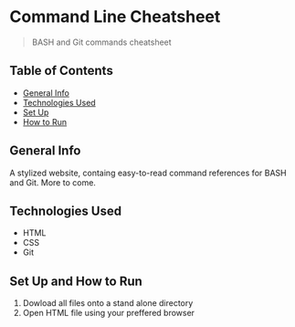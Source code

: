 # Command Line Cheatsheet
> BASH and Git commands cheatsheet

## Table of Contents
* [General Info](#general-info)
* [Technologies Used](#tech-used)
* [Set Up](#set-up)
* [How to Run](#how-to-run)

## General Info
A stylized website, containg easy-to-read command references for BASH and Git. More to come.

## Technologies Used
* HTML
* CSS
* Git

## Set Up and How to Run
1. Dowload all files onto a stand alone directory
2. Open HTML file using your preffered browser